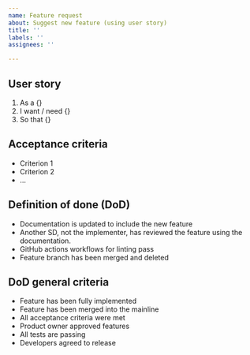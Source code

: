 ```yaml
---
name: Feature request
about: Suggest new feature (using user story)
title: ''
labels: ''
assignees: ''

---
```


## User story
1. As a {}
2. I want / need {}
3. So that {}

## Acceptance criteria
* Criterion 1
* Criterion 2
* ...

## Definition of done (DoD)
* Documentation is updated to include the new feature
* Another SD, not the implementer, has reviewed the feature using the documentation.
* GitHub actions workflows for linting pass
* Feature branch has been merged and deleted

## DoD general criteria
* Feature has been fully implemented
* Feature has been merged into the mainline
* All acceptance criteria were met
* Product owner approved features
* All tests are passing
* Developers agreed to release
